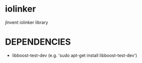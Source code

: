 # iolinker
jInvent iolinker library

# DEPENDENCIES

  * libboost-test-dev (e.g. 'sudo apt-get install libboost-test-dev')

